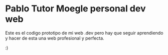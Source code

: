 # Pablo Tutor Moegle personal dev web 

Este es el codigo prototipo de mi web .dev pero hay que seguir aprendiendo y hacer de esta una web profesional y perfecta.

:) 
